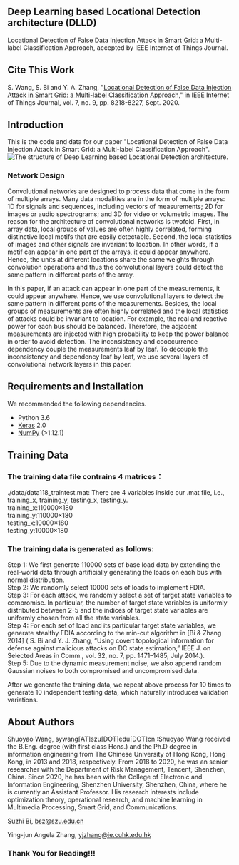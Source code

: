 ## Deep Learning based Locational Detection architecture (DLLD)
Locational Detection of False Data Injection Attack in Smart Grid: a Multi-label Classification Approach, accepted by IEEE Internet of Things Journal.

## Cite This Work
S. Wang, S. Bi and Y. A. Zhang, "[Locational Detection of False Data Injection Attack in Smart Grid: a Multi-label Classification Approach](https://ieeexplore.ieee.org/document/9049087),"  in IEEE Internet of Things Journal, vol. 7, no. 9, pp. 8218-8227, Sept. 2020.

## Introduction
This is the code and data for our paper "Locational Detection of False Data Injection Attack in Smart Grid: a Multi-label Classification Approach".
![The structure of Deep Learning based Locational Detection architecture.](https://user-images.githubusercontent.com/37823466/68104232-46478880-ff15-11e9-9e39-759c1d568ada.png)

### Network Design
Convolutional networks are designed to process data that come in the form of multiple arrays. Many data modalities are in the form of multiple arrays: 1D for signals and sequences, including vectors of measurements; 2D for images or audio spectrograms; and 3D for video or volumetric
images. The reason for the architecture of convolutional networks is twofold. First, in array data, local groups
of values are often highly correlated, forming distinctive local motifs that are easily detectable. Second, the local
statistics of images and other signals are invariant to location. In other words, if a motif can appear in one part of the
arrays, it could appear anywhere. Hence, the units at different locations share the same weights through convolution
operations and thus the convolutional layers could detect the same pattern in different parts of the array.

In this paper, if an attack can appear in one part of the measurements, it could appear anywhere. Hence, we
use convolutional layers to detect the same pattern in different parts of the measurements. Besides, the local groups
of measurements are often highly correlated and the local statistics of attacks could be invariant to location. For
example, the real and reactive power for each bus should be balanced. Therefore, the adjacent measurements are
injected with high probability to keep the power balance in order to avoid detection. The inconsistency and cooccurrence dependency couple the measurements leaf by leaf. To decouple the inconsistency and dependency leaf by
leaf, we use several layers of convolutional network layers in this paper.

## Requirements and Installation
We recommended the following dependencies.

* Python 3.6
* [Keras](http://keras.io//) 2.0
* [NumPy](http://www.numpy.org/) (>1.12.1)

## Training Data
### The training data file contrains 4 matrices：
./data/data118_traintest.mat: There are 4 variables inside our .mat file, i.e., training_x, training_y, testing_x, testing_y.   
        training_x:110000×180  
        training_y:110000×180  
        testing_x:10000×180  
        testing_y:10000×180  

### The training data is generated as follows:  
Step 1: We first generate 110000 sets of base load data by extending the real-world data through artificially generating the loads on each bus with normal distribution.  
Step 2: We randomly select 10000 sets of loads to implement FDIA.  
Step 3: For each attack, we randomly select a set of target state variables to compromise. In particular, the number of target state variables is uniformly distributed between 2-5 and the indices of target state variables are uniformly chosen from all the state variables.  
Step 4: For each set of load and its particular target state variables, we generate stealthy FDIA according to the min-cut algorithm in [Bi & Zhang 2014] ( S. Bi and Y. J. Zhang, “Using covert topological information for defense against malicious attacks on DC state estimation,” IEEE J. on Selected Areas in Comm., vol. 32, no. 7, pp. 1471–1485, July 2014.).  
Step 5: Due to the dynamic measurement noise, we also append random Gaussian noises to both compromised and uncompromised data.  

After we generate the training data, we repeat above process for 10 times to generate 10 independent testing
data, which naturally introduces validation variations. 

## About Authors
Shuoyao Wang, sywang[AT]szu[DOT]edu[DOT]cn :Shuoyao Wang received the B.Eng. degree (with first class Hons.) and the Ph.D degree in information engineering from The Chinese University of Hong Kong, Hong Kong, in 2013 and 2018, respectively. From 2018 to 2020, he was an senior researcher with the Department of Risk Management, Tencent, Shenzhen, China. Since 2020, he has been with the College of Electronic and Information Engineering, Shenzhen University, Shenzhen, China, where he is currently an Assistant Professor. His research interests include optimization theory, operational research, and machine learning in Multimedia Processing, Smart Grid, and Communications.

Suzhi Bi, bsz@szu.edu.cn

Ying-jun Angela Zhang, yjzhang@ie.cuhk.edu.hk

### Thank You for Reading!!!
